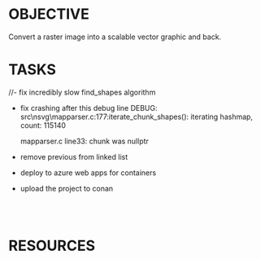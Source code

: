 
# OBJECTIVE
Convert a raster image into a scalable vector graphic and back.

# TASKS

//- fix incredibly slow find_shapes algorithm

- fix crashing after this debug line
    DEBUG: src\nsvg\mapparser.c:177:iterate_chunk_shapes(): iterating hashmap, count: 115140

    mapparser.c line33: chunk was nullptr

- remove previous from linked list

- deploy to azure web apps for containers

- upload the project to conan

<br>
<br>

# RESOURCES
